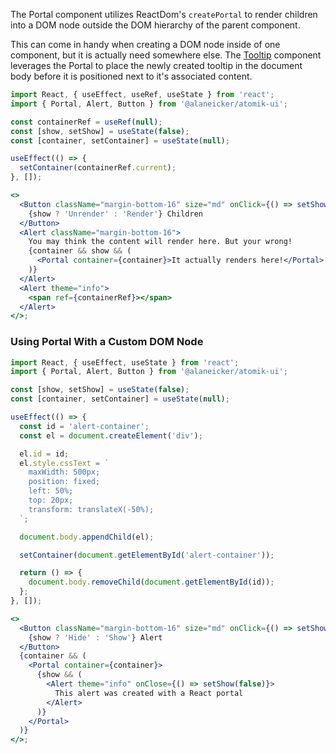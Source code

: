 The Portal component utilizes ReactDom's `createPortal` to render children into a DOM node outside the DOM hierarchy of the parent component.

This can come in handy when creating a DOM node inside of one component, but it is actually need somewhere else. The [Tooltip](/#/Informational/Tooltip) component leverages the Portal to place the newly created tooltip in the document body before it is positioned next to it's associated content.

```jsx
import React, { useEffect, useRef, useState } from 'react';
import { Portal, Alert, Button } from '@alaneicker/atomik-ui';

const containerRef = useRef(null);
const [show, setShow] = useState(false);
const [container, setContainer] = useState(null);

useEffect(() => {
  setContainer(containerRef.current);
}, []);

<>
  <Button className="margin-bottom-16" size="md" onClick={() => setShow(!show)}>
    {show ? 'Unrender' : 'Render'} Children
  </Button>
  <Alert className="margin-bottom-16">
    You may think the content will render here. But your wrong!
    {container && show && (
      <Portal container={container}>It actually renders here!</Portal>
    )}
  </Alert>
  <Alert theme="info">
    <span ref={containerRef}></span>
  </Alert>
</>;
```

### Using Portal With a Custom DOM Node

```jsx
import React, { useEffect, useState } from 'react';
import { Portal, Alert, Button } from '@alaneicker/atomik-ui';

const [show, setShow] = useState(false);
const [container, setContainer] = useState(null);

useEffect(() => {
  const id = 'alert-container';
  const el = document.createElement('div');

  el.id = id;
  el.style.cssText = `
    maxWidth: 500px;
    position: fixed;
    left: 50%;
    top: 20px;
    transform: translateX(-50%);
  `;

  document.body.appendChild(el);

  setContainer(document.getElementById('alert-container'));

  return () => {
    document.body.removeChild(document.getElementById(id));
  };
}, []);

<>
  <Button className="margin-bottom-16" size="md" onClick={() => setShow(!show)}>
    {show ? 'Hide' : 'Show'} Alert
  </Button>
  {container && (
    <Portal container={container}>
      {show && (
        <Alert theme="info" onClose={() => setShow(false)}>
          This alert was created with a React portal
        </Alert>
      )}
    </Portal>
  )}
</>;
```
